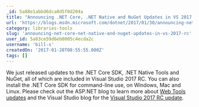 ```yaml
---
_id: 5a88e1abbd6dca0d5f0d204a
title: "Announcing .NET Core, .NET Native and NuGet Updates in VS 2017 RC"
url: 'https://blogs.msdn.microsoft.com/dotnet/2017/01/30/announcing-net-core-net-native-and-nuget-updates-in-vs-2017-rc/'
category: libraries-tools
slug: 'announcing-net-core-net-native-and-nuget-updates-in-vs-2017-rc'
user_id: 5a83ce59d6eb0005c4ecda2c
username: 'bill-s'
createdOn: '2017-01-28T08:55:55.000Z'
tags: []
---
```


We just released updates to the .NET Core SDK, .NET Native Tools and NuGet, all of which are included in Visual Studio 2017 RC. You can also install the .NET Core SDK for command-line use, on Windows, Mac and Linux. Please check out the ASP.NET blog to learn more about <a href="https://blogs.msdn.microsoft.com/webdev/2017/01/27/updates-to-web-tools-in-visual-studio-2017-rc/">Web Tools updates</a> and the Visual Studio blog for the <a href="https://blogs.msdn.microsoft.com/visualstudio/2017/01/26/update-to-visual-studio-2017-release-candidate/">Visual Studio 2017 RC update</a>.
